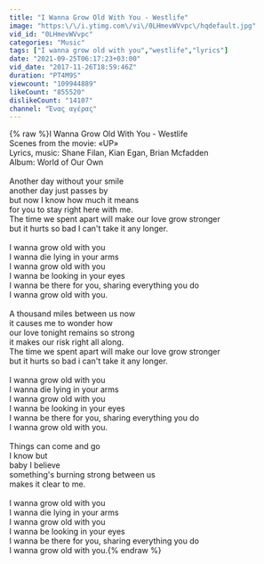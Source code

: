 ```yaml
---
title: "I Wanna Grow Old With You - Westlife"
image: "https:\/\/i.ytimg.com\/vi\/0LHmevWVvpc\/hqdefault.jpg"
vid_id: "0LHmevWVvpc"
categories: "Music"
tags: ["I wanna grow old with you","westlife","lyrics"]
date: "2021-09-25T06:17:23+03:00"
vid_date: "2017-11-26T18:59:46Z"
duration: "PT4M9S"
viewcount: "109944889"
likeCount: "855520"
dislikeCount: "14107"
channel: "Ένας αγέρας"
---
```

{% raw %}I Wanna Grow Old With You - Westlife<br />Scenes from the movie: «UP»<br />Lyrics, music: Shane Filan, Kian Egan, Brian Mcfadden<br />Album: World of Our Own<br /><br />Another day without your smile<br />another day just passes by<br />but now I know how much it means<br />for you to stay right here with me.<br />The time we spent apart will make our love grow stronger<br />but it hurts so bad I can't take it any longer.<br /><br />I wanna grow old with you<br />I wanna die lying in your arms<br />I wanna grow old with you<br />I wanna be looking in your eyes<br />I wanna be there for you, sharing everything you do<br />I wanna grow old with you.<br /><br />A thousand miles between us now<br />it causes me to wonder how<br />our love tonight remains so strong<br />it makes our risk right all along.<br />The time we spent apart will make our love grow stronger<br />but it hurts so bad i can't take it any longer.<br /><br />I wanna grow old with you<br />I wanna die lying in your arms<br />I wanna grow old with you<br />I wanna be looking in your eyes<br />I wanna be there for you, sharing everything you do<br />I wanna grow old with you.<br /><br />Things can come and go<br />I know but<br />baby I believe<br />something's burning strong between us<br />makes it clear to me.<br /><br />I wanna grow old with you<br />I wanna die lying in your arms<br />I wanna grow old with you<br />I wanna be looking in your eyes<br />I wanna be there for you, sharing everything you do<br />I wanna grow old with you.{% endraw %}
